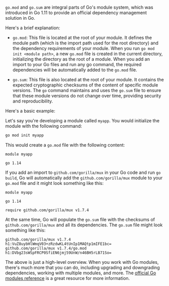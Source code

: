 `go.mod` and `go.sum` are integral parts of Go's module system, which was introduced in Go 1.11 to provide an official dependency management solution in Go.

Here's a brief explanation:

- `go.mod`: This file is located at the root of your module. It defines the module path (which is the import path used for the root directory) and the dependency requirements of your module. When you run `go mod init <module path>`, a new `go.mod` file is created in the current directory, initializing the directory as the root of a module. When you add an import to your Go files and run any go command, the required dependencies will be automatically added to the `go.mod` file.

- `go.sum`: This file is also located at the root of your module. It contains the expected cryptographic checksums of the content of specific module versions. The `go` command maintains and uses the `go.sum` file to ensure that these module versions do not change over time, providing security and reproducibility.

Here's a basic example:

Let's say you're developing a module called `myapp`. You would initialize the module with the following command:

```bash
go mod init myapp
```

This would create a `go.mod` file with the following content:

```
module myapp

go 1.14
```

If you add an import to `github.com/gorilla/mux` in your Go code and run `go build`, Go will automatically add the `github.com/gorilla/mux` module to your `go.mod` file and it might look something like this:

```
module myapp

go 1.14

require github.com/gorilla/mux v1.7.4
```

At the same time, Go will populate the `go.sum` file with the checksums of `github.com/gorilla/mux` and all its dependencies. The `go.sum` file might look something like this:

```
github.com/gorilla/mux v1.7.4 h1:VuZ8uybHlWmqV03+zRzdwKL4tUnIp1MAQtp1mIFE1bc=
github.com/gorilla/mux v1.7.4/go.mod h1:DVbg23sWSpFRCP0SfiEN6jmj59UnW/n46BH5rLB71So=
```

The above is just a high-level overview. When you work with Go modules, there's much more that you can do, including upgrading and downgrading dependencies, working with multiple modules, and more. The [official Go modules reference](https://golang.org/ref/mod) is a great resource for more information.